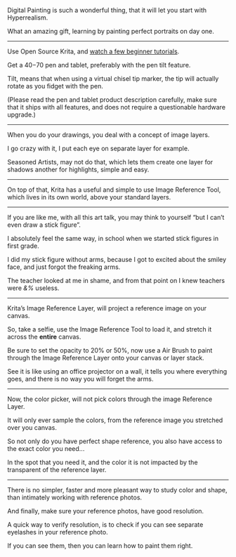 Digital Painting is such a wonderful thing,
that it will let you start with Hyperrealism.

What an amazing gift,
learning by painting perfect portraits on day one.

---

Use Open Source Krita,
and [watch a few beginner tutorials][1].

Get a $40-$70 pen and tablet,
preferably with the pen tilt feature.

Tilt, means that when using a virtual chisel tip marker,
the tip will actually rotate as you fidget with the pen.

(Please read the pen and tablet product description carefully, make sure that it ships with all features,
and does not require a questionable hardware upgrade.)

---

When you do your drawings,
you deal with a concept of image layers.

I go crazy with it,
I put each eye on separate layer for example.

Seasoned Artists, may not do that,
which lets them create one layer for shadows another for highlights, simple and easy.

---

On top of that, Krita has a useful and simple to use Image Reference Tool,
which lives in its own world, above your standard layers.

---

If you are like me, with all this art talk,
you may think to yourself “but I can’t even draw a stick figure”.

I absolutely feel the same way,
in school when we started stick figures in first grade.

I did my stick figure without arms,
because I got to excited about the smiley face, and just forgot the freaking arms.

The teacher looked at me in shame,
and from that point on I knew teachers were *&%* useless.

---

Krita’s Image Reference Layer,
will project a reference image on your canvas.

So, take a selfie,
use the Image Reference Tool to load it, and stretch it across the __entire__ canvas.

Be sure to set the opacity to 20% or 50%,
now use a Air Brush to paint through the Image Reference Layer onto your canvas or layer stack.

See it is like using an office projector on a wall,
it tells you where everything goes, and there is no way you will forget the arms.

----

Now, the color picker,
will not pick colors through the image Reference Layer.

It will only ever sample the colors,
from the reference image you stretched over you canvas.

So not only do you have perfect shape reference,
you also have access to the exact color you need...

In the spot that you need it,
and the color it is not impacted by the transparent of the reference layer.

---

There is no simpler, faster and more pleasant way to study color and shape,
than intimately working with reference photos.

And finally, make sure your reference photos,
have good resolution.

A quick way to verify resolution,
is to check if you can see separate eyelashes in your reference photo.

If you can see them,
then you can learn how to paint them right.


[1]: https://www.youtube.com/results?search_query=Krita+Tutorial
